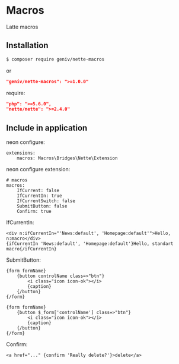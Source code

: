 Macros
======
Latte macros

Installation
------------

```sh
$ composer require geniv/nette-macros
```
or
```json
"geniv/nette-macros": ">=1.0.0"
```

require:
```json
"php": ">=5.6.0",
"nette/nette": ">=2.4.0"
```

Include in application
----------------------

neon configure:
```neon
extensions:
    macros: Macros\Bridges\Nette\Extension
```

neon configure extension:
```neon
# macros
macros:
    IfCurrent: false
    IfCurrentIn: true
    IfCurrentSwitch: false
    SubmitButton: false
    Confirm: true
```

IfCurrentIn:
```latte
<div n:ifCurrentIn="'News:default', 'Homepage:default'">Hello, n:macro</div>
{ifCurrentIn 'News:default', 'Homepage:default'}Hello, standart macro{/ifCurrentIn}
```

SubmitButton:
```latte
{form formName}
    {button controlName class=>"btn"}
        <i class="icon icon-ok"></i>
        {caption}
    {/button}
{/form}

{form formName}
	{button $_form['controlName'] class=>"btn"}
		<i class="icon icon-ok"></i>
		{caption}
	{/button}
{/form}
```

Confirm:
```latte
<a href="..." {confirm 'Really delete?'}>delete</a>
```
